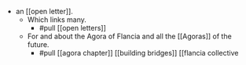 - an [[open letter]].
  - Which links many.
    - #pull [[open letters]]
  - For and about the Agora of Flancia and all the [[Agoras]] of the future.
    - #pull [[agora chapter]] [[building bridges]] [[flancia collective
